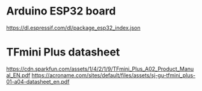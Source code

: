 # Arduino ESP32 board

https://dl.espressif.com/dl/package_esp32_index.json

# TFmini Plus datasheet

https://cdn.sparkfun.com/assets/1/4/2/1/9/TFmini_Plus_A02_Product_Manual_EN.pdf
https://acroname.com/sites/default/files/assets/sj-gu-tfmini_plus-01-a04-datasheet_en.pdf
